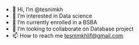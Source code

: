 - 👋 Hi, I’m @tesnimkh
- 👀 I’m interested in Data science
- 🌱 I’m currently enrolled in a BSBA
- 💞️ I’m looking to collaborate on Database project
- 📫 How to reach me tesnimkhlif@gmail.com
